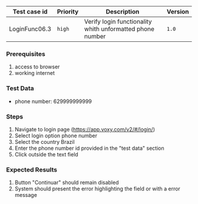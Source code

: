 Test case id | Priority | Description | Version
---|---|---|---
LoginFunc06.3 | `high` | Verify login functionality whith unformatted phone number| `1.0`

### Prerequisites
1. access to browser
2. working internet

### Test Data
* phone number: 629999999999

### Steps
1. Navigate to login page (https://app.voxy.com/v2/#/login/)
2. Select login option phone number
3. Select the country Brazil
4. Enter the phone number id provided in the "test data" section
5. Click outside the text field

### Expected Results
1. Button "Continuar" should remain disabled
2. System should present the error highlighting the field or with a error message

